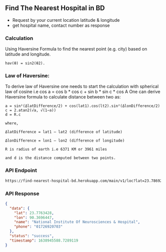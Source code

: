 ## Find The Nearest Hospital in BD
* Request by your current location latitude & longitude
* get hospital name, contact number as response

### Calculation
Using Haversine Formula to find the nearest point (e.g. city) based on latitude and longitude.
```
hav(θ) = sin2(θ2).
```

### Law of Haversine:
To derive law of Haversine one needs to start the calculation with spherical law of cosine i.e cos a = cos b * cos c + sin b * sin c * cos A 
One can derive Haversine formula to calculate distance between two as:
```
a = sin²(ΔlatDifference/2) + cos(lat1).cos(lt2).sin²(ΔlonDifference/2)
c = 2.atan2(√a, √(1−a))
d = R.c

where,

ΔlatDifference = lat1 – lat2 (difference of latitude)

ΔlonDifference = lon1 – lon2 (difference of longitude)

R is radius of earth i.e 6371 KM or 3961 miles

and d is the distance computed between two points.
```


### API Endpoint
```html
https://find-nearest-hospital-bd.herokuapp.com/main/v1/loc?lat=23.7869245&lng=90.3774381
```

### API Response
```json
{
  "data": {
    "lat": 23.7763428,
    "lon": 90.3696447,
    "name": "National Institute Of Neurosciences & Hospital",
    "phone": "01726920703"
  },
  "status": "success",
  "timestamp": 1638945588.7289119
}
```

